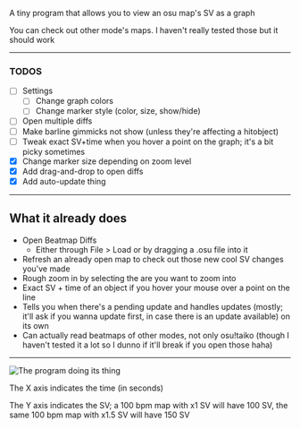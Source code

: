 A tiny program that allows you to view an osu map's SV as a graph

You can check out other mode's maps. I haven't really tested those but it should work

- - - -

### TODOS
- [ ] Settings
    - [ ] Change graph colors
    - [ ] Change marker style (color, size, show/hide)
- [ ] Open multiple diffs
- [ ] Make barline gimmicks not show (unless they're affecting a hitobject)
- [ ] Tweak exact SV+time when you hover a point on the graph; it's a bit picky sometimes
- [x] Change marker size depending on zoom level
- [x] Add drag-and-drop to open diffs
- [x] Add auto-update thing

- - - -

## What it already does
- Open Beatmap Diffs
  - Either through File > Load or by dragging a .osu file into it
- Refresh an already open map to check out those new cool SV changes you've made
- Rough zoom in by selecting the are you want to zoom into
- Exact SV + time of an object if you hover your mouse over a point on the line
- Tells you when there's a pending update and handles updates (mostly; it'll ask if you wanna update first, in case there is an update available) on its own
- Can actually read beatmaps of other modes, not only osu!taiko (though I haven't tested it a lot so I dunno if it'll break if you open those haha)

- - - -

![](https://i.imgur.com/xZM3HVD.png "The program doing its thing")

The X axis indicates the time (in seconds)

The Y axis indicates the SV; a 100 bpm map with x1 SV will have 100 SV, the same 100 bpm map with x1.5 SV will have 150 SV
